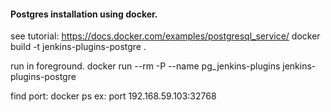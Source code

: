 #### Postgres installation using docker.
  see tutorial: https://docs.docker.com/examples/postgresql_service/
  docker build -t jenkins-plugins-postgre .

  run in foreground.
  docker run --rm -P --name pg_jenkins-plugins jenkins-plugins-postgre

  find port:
  docker ps
  ex: port 192.168.59.103:32768
